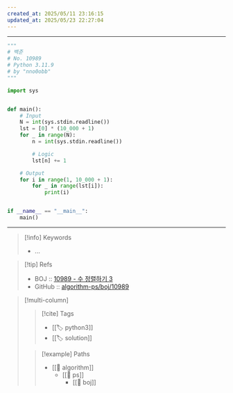 ```yaml
---
created_at: 2025/05/11 23:16:15
updated_at: 2025/05/23 22:27:04
---
```

---

```python
"""
# 백준
# No. 10989
# Python 3.11.9
# by "nno0obb"
"""

import sys


def main():
    # Input
    N = int(sys.stdin.readline())
    lst = [0] * (10_000 + 1)
    for _ in range(N):
        n = int(sys.stdin.readline())

        # Logic
        lst[n] += 1

    # Output
    for i in range(1, 10_000 + 1):
        for _ in range(lst[i]):
            print(i)


if __name__ == "__main__":
    main()

```

---

> [!info] Keywords
> - ...

> [!tip] Refs
> - BOJ :: [10989 - 수 정렬하기 3](https://www.acmicpc.net/problem/10989)
> - GitHub :: [algorithm-ps/boj/10989](https://github.com/nno0obb/algorithm-ps/tree/main/boj/10989)

> [!multi-column]
>
>> [!cite] Tags
>> - [[🏷️ python3]]
>> - [[🏷️ solution]]
>
>> [!example] Paths
>> - [[🔖 algorithm]]
>>   - [[🔖 ps]]
>>     - [[🔖 boj]]
